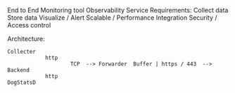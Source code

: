 End to End Monitoring tool
Observability Service
Requirements:
    Collect data
    Store data
    Visualize / Alert
    Scalable / Performance
    Integration
    Security / Access control

Architecture:

    Collecter
                http
                        TCP  --> Forwarder  Buffer | https / 443  -->  Backend
                http
    DogStatsD